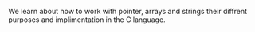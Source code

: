 We learn about how to work with pointer, arrays and strings their diffrent purposes and implimentation in the C language.
